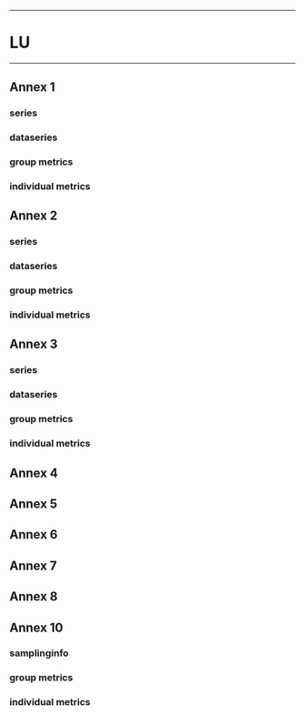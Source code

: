 -----------------------------------------------------------
# LU
-----------------------------------------------------------

## Annex 1

### series

### dataseries


### group metrics


### individual metrics

## Annex 2

### series

### dataseries


### group metrics


### individual metrics



## Annex 3

### series

### dataseries


### group metrics


### individual metrics



## Annex 4


## Annex 5


## Annex 6



## Annex 7



## Annex 8


## Annex 10

### samplinginfo


### group metrics


### individual metrics



